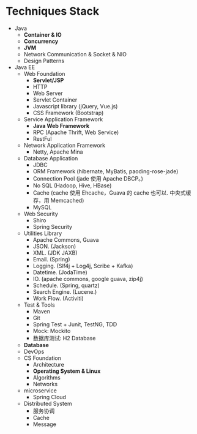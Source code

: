 # Techniques Stack



- Java
  - **Container & IO**
  - **Concurrency**
  - **JVM**
  - Network Communication & Socket & NIO
  - Design Patterns
- Java EE
  - Web Foundation
    - **Servlet/JSP**
    - HTTP
    - Web Server 
    - Servlet Container
    - Javascript library (jQuery, Vue.js)
    - CSS Framework (Bootstrap)
  - Service Application Framework
    - **Java Web Framework**
    - RPC (Apache Thrift, Web Service)
    - RestFul
  - Network Application Framework
    - Netty, Apache Mina
  - Database Application
    - JDBC
    - ORM Framework (hibernate, MyBatis, paoding-rose-jade)
    - Connection Pool (jade 使用 Apache DBCP。)
    - No SQL (Hadoop, Hive, HBase)
    - Cache (cache 使用 Ehcache，Guava 的 cache 也可以. 中央式缓存，用 Memcached)
    - MySQL
  - Web Security
    - Shiro 
    - Spring Security
  - Utilities Library
    - Apache Commons, Guava
    - JSON. (Jackson)
    - XML. (JDK JAXB)
    - Email. (Spring)
    - Logging. (Slf4j + Log4j, Scribe + Kafka)
    - Datetime. (JodaTime)
    - IO. (apache commons, google guava, zip4j)
    - Schedule. (Spring, quartz)
    - Search Engine. (Lucene.)
    - Work Flow. (Activiti)
  - Test & Tools
    - Maven 
    - Git
    - Spring Test + Junit, TestNG, TDD
    - Mock: Mockito 
    - 数据库测试: H2 Database
  - **Database**
  - DevOps
  - CS Foundation
    - Architecture
    - **Operating System & Linux**
    - Algorithms
    - Networks
  - microservice
    - Spring Cloud
  - Distributed System
    - 服务协调
    - Cache
    - Message